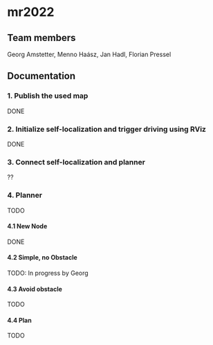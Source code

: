 # mr2022
## Team members
Georg Amstetter, Menno Haász, Jan Hadl, Florian Pressel

## Documentation

### 1. Publish the used map

DONE

### 2. Initialize self-localization and trigger driving using RViz

DONE

### 3. Connect self-localization and planner

??

### 4. Planner

TODO

#### 4.1 New Node

DONE

#### 4.2 Simple, no Obstacle

TODO: In progress by Georg

#### 4.3 Avoid obstacle

TODO

#### 4.4 Plan

TODO